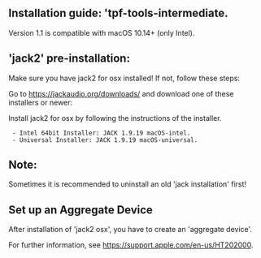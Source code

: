 
Installation guide: 'tpf-tools-intermediate.
--

Version 1.1 is compatible with macOS 10.14+ (only Intel).

'jack2' pre-installation:
--

Make sure you have jack2 for osx installed! 
If not, follow these steps:

Go to https://jackaudio.org/downloads/ and download one of these installers or newer:

Install jack2 for osx by following the instructions of the installer.

	 - Intel 64bit Installer: JACK 1.9.19 macOS-intel.
	 - Universal Installer: JACK 1.9.19 macOS-universal.	 

Note: 
--

Sometimes it is recommended to uninstall an old 'jack installation' first!

Set up an Aggregate Device
--

After installation of 'jack2 osx', you have to create an 'aggregate device'. 

For further information, see https://support.apple.com/en-us/HT202000.


